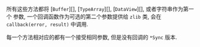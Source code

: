 
<!--type=misc-->

所有这些方法都将 [`Buffer`][], [`TypeArray`][], [`DataView`][], 或者字符串作为第一个
参数, 一个回调函数作为可选的第二个参数提供给 `zlib` 类, 会在 `callback(error, result)`
中调用.

每一个方法相对应的都有一个接受相同参数, 但是没有回调的 `*Sync` 版本. 

